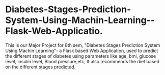 # Diabetes-Stages-Prediction-System-Using-Machin-Learning--Flask-Web-Applicatio.
This is our Major Project for 8th sem, "Diabetes Stages Prediction System Using Machin Learning"- a Flask based Web Application, used to predict the different stages of diabetes using parameters like age, bmi, glucose level, insulin level, Blood pressure,etc, It also recommends the diet based on the different stages predicted.
